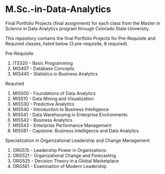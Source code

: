 # M.Sc.-in-Data-Analytics
Final Portfolio Projects (final assignment) for each class from the Master in Science in Data Analytics program through Colorado State University.

This repository contains the final Portfolio Projects for Pre-Requisite and Required classes, listed below (3 pre-requisite, 8 required).

Pre-Requisite
1.   ITS320 - Basic Programming
2.   MIS407 - Database Concepts
3.   MIS445 - Statistics in Business Analytics

Required
1.  MIS500 - Foundations of Data Analytics
2.  MIS510 - Data Mining and Visualization
3.  MIS530 - Predictive Analytics
4.  MIS540 - Introduction to Business Intelligence
5.  MIS541 - Data Warehousing in Enterprise Environments
6.  MIS542 - Business Analytics
7.  MIS543 - Enterprise Performance Management
8.  MIS581 - Capstone: Business Intelligence and Data Analytics

Specialization in Organizational Leadership and Change Management
1.  ORG515 - Leadership Power in Organizations
2.  ORG521 - Organizational Change and Forecasting
3.  ORG525 - Decision Theory in a Global Marketplace
4.  ORG561 -  Examination of Modern Leadership
